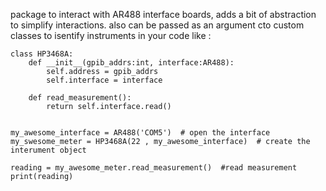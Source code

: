 package to interact with AR488 interface boards, adds a bit of abstraction to simplify interactions.
also can be passed as an argument cto custom classes to isentify instruments in your code like : 
    
    class HP3468A:
        def __init__(gpib_addrs:int, interface:AR488):
            self.address = gpib_addrs
            self.interface = interface
    
        def read_measurement():
            return self.interface.read()
    

    my_awesome_interface = AR488('COM5')  # open the interface
    my_swesome_meter = HP3468A(22 , my_awesome_interface)  # create the interument object

    reading = my_awesome_meter.read_measurement()  #read measurement
    print(reading)